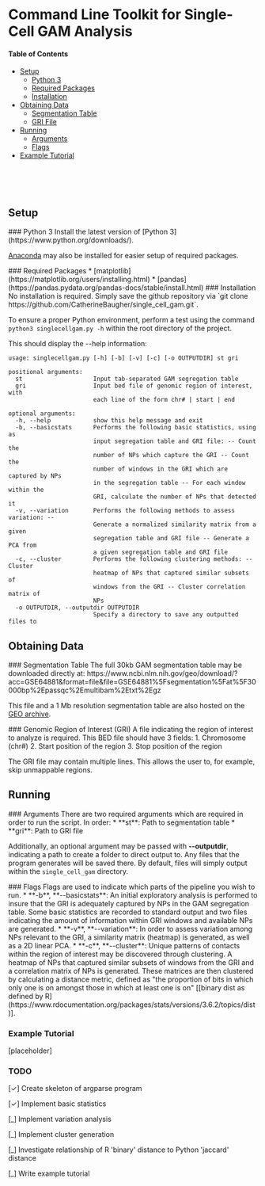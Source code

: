 # Command Line Toolkit for Single-Cell GAM Analysis
#### Table of Contents
* [Setup](#setup)
  * [Python 3](#python)
  * [Required Packages](#packages)
  * [Installation](#install)
* [Obtaining Data](#data)
  * [Segmentation Table](#st)
  * [GRI File](#gri)
* [Running](#run)
  * [Arguments](#arguments)
  * [Flags](#flags)
* [Example Tutorial](#example)

<br><br><br>

<a name="setup"/>

## Setup
<a name="python"/>
### Python 3
Install the latest version of [Python 3](https://www.python.org/downloads/).

[Anaconda](https://www.anaconda.com/distribution/) may also be installed for easier setup of required packages.

<a name="packages"/>
### Required Packages
* [matplotlib](https://matplotlib.org/users/installing.html)
* [pandas](https://pandas.pydata.org/pandas-docs/stable/install.html)

<a name="install"/>
### Installation
No installation is required. Simply save the github repository via `git clone https://github.com/CatherineBaugher/single_cell_gam.git`.

To ensure a proper Python environment, perform a test using the command `python3 singlecellgam.py -h` within the root directory of the project.

This should display the --help information:
```
usage: singlecellgam.py [-h] [-b] [-v] [-c] [-o OUTPUTDIR] st gri

positional arguments:
  st                    Input tab-separated GAM segregation table
  gri                   Input bed file of genomic region of interest, with
                        each line of the form chr# | start | end

optional arguments:
  -h, --help            show this help message and exit
  -b, --basicstats      Performs the following basic statistics, using as
                        input segregation table and GRI file: -- Count the
                        number of NPs which capture the GRI -- Count the
                        number of windows in the GRI which are captured by NPs
                        in the segregation table -- For each window within the
                        GRI, calculate the number of NPs that detected it
  -v, --variation       Performs the following methods to assess variation: --
                        Generate a normalized similarity matrix from a given
                        segregation table and GRI file -- Generate a PCA from
                        a given segregation table and GRI file
  -c, --cluster         Performs the following clustering methods: -- Cluster
                        heatmap of NPs that captured similar subsets of
                        windows from the GRI -- Cluster correlation matrix of
                        NPs
  -o OUTPUTDIR, --outputdir OUTPUTDIR
                        Specify a directory to save any outputted files to
```

<a name="data"/>

## Obtaining Data
<a name="st"/>
### Segmentation Table
The full 30kb GAM segmentation table may be downloaded directly at: https://www.ncbi.nlm.nih.gov/geo/download/?acc=GSE64881&format=file&file=GSE64881%5Fsegmentation%5Fat%5F30000bp%2Epassqc%2Emultibam%2Etxt%2Egz

This file and a 1 Mb resolution segmentation table are also hosted on the [GEO archive](https://www.ncbi.nlm.nih.gov/geo/query/acc.cgi?acc=GSE64881).

<a name="gri"/>
### Genomic Region of Interest (GRI)
A file indicating the region of interest to analyze is required. This BED file should have 3 fields:
1. Chromosome (chr#)
2. Start position of the region
3. Stop position of the region

The GRI file may contain multiple lines. This allows the user to, for example, skip unmappable regions.

<a name="run"/>

## Running
<a name="arguments"/>
### Arguments
There are two required arguments which are required in order to run the script. In order:
* **st**: Path to segmentation table
* **gri**: Path to GRI file

Additionally, an optional argument may be passed with **--outputdir**, indicating a path to create a folder to direct output to. Any files that the program generates will be saved there. By default, files will simply output within the `single_cell_gam` directory.

<a name="flags"/>
### Flags
Flags are used to indicate which parts of the pipeline you wish to run.
* **-b**, **--basicstats**: An initial exploratory analysis is performed to insure that the GRI is adequately captured by NPs in the GAM segregation table. Some basic statistics are recorded to standard output and two files indicating the amount of information within GRI windows and available NPs are generated.
* **-v**, **--variation**: In order to assess variation among NPs relevant to the GRI, a similarity matrix (heatmap) is generated, as well as a 2D linear PCA.
* **-c**, **--cluster**: Unique patterns of contacts within the region of interest may be discovered through clustering. A heatmap of NPs that captured similar subsets of windows from the GRI and a correlation matrix of NPs is generated. These matrices are then clustered by calculating a distance metric, defined as "the proportion of bits in which only one is on amongst those in which at least one is on" [[binary dist as defined by R](https://www.rdocumentation.org/packages/stats/versions/3.6.2/topics/dist)].

<a name="example"/>

### Example Tutorial
[placeholder]

### TODO
[✓] Create skeleton of argparse program

[✓] Implement basic statistics

[_] Implement variation analysis

[_] Implement cluster generation

[_] Investigate relationship of R 'binary' distance to Python 'jaccard' distance

[_] Write example tutorial
